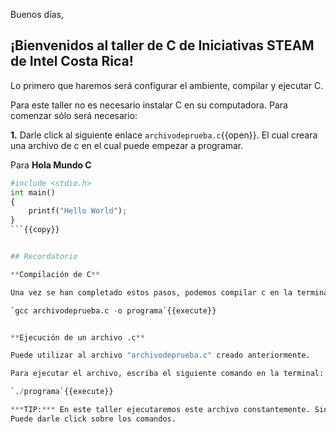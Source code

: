 Buenos días, 

## ¡Bienvenidos al taller de C de Iniciativas STEAM de Intel Costa Rica!


Lo primero que haremos será configurar el ambiente, compilar y ejecutar C.

Para este taller no es necesario instalar C en su computadora. Para comenzar sólo será necesario:

**1.** Darle click al siguiente enlace  `archivodeprueba.c`{{open}}. El cual creara una archivo de c en el cual puede empezar a programar.

Para 
**Hola Mundo C**
```python
#include <stdio.h>
int main()
{
    printf("Hello World"); 
}
```{{copy}}


## Recordatorio

**Compilación de C**

Una vez se han completado estos pasos, podemos compilar c en la terminal. Para esto sólo es necesario escribir: 

`gcc archivodeprueba.c -o programa`{{execute}}


**Ejecución de un archivo .c**

Puede utilizar al archivo "archivodeprueba.c" creado anteriormente. 

Para ejecutar el archivo, escriba el siguiente comando en la terminal:

`./programa`{{execute}}

***TIP:*** En este taller ejecutaremos este archivo constantemente. Sin embargo, no será necesario que escriba el comando cada vez que lo necesite. 
Puede darle click sobre los comandos.
